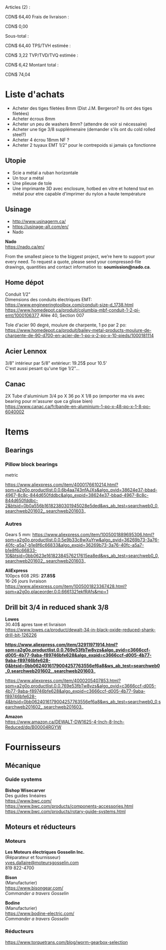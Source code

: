  Articles (2) :
	
CDN$ 64,40
Frais de livraison :
	
CDN$ 0,00
	
Sous-total :
	
CDN$ 64,40
TPS/TVH estimée :
	
CDN$ 3,22
TVP/TVD/TVQ estimée :
	
CDN$ 6,42
Montant total :
	
CDN$ 74,04 

# Liste d'achats

- Acheter des tiges filetées 8mm (Dist J.M. Bergeron? Ils ont des tiges filetées)
- Acheter écrous 8mm
- Acheter un peu de washers 8mm? (attendre de voir si nécessaire)
- Acheter une tige 3/8 supplémenaire (demander s'ils ont du cold rolled steel?)
- Acheter 4 écrou 18mm NF ?
- Acheter 2 tuyaux EMT 1/2" pour le contrepoids si jamais ça fonctionne

## Utopie

- Scie a métal a ruban horizontale
- Un tour a métal
- Une plieuse de tole
- Une imprimante 3D avec enclosure, hotbed en vitre et hotend tout en métal pour etre capable d'imprimer du nylon a haute température

## Usinage

- http://www.usinagerm.ca/
- https://usinage-alt.com/en/
- Nado

**Nado**<br>
https://nado.ca/en/
<p>
From the smallest piece to the biggest project, we’re here to support your every need. To request a quote, please send your compressed-file drawings, quantities and contact information to: <b>soumission@nado.ca</b>.
</p>

## Home dépot

Conduit 1/2"<br>
Dimensions des conduits électriques EMT:<br>
https://www.engineeringtoolbox.com/conduit-size-d_1738.html<br>
https://www.homedepot.ca/produit/columbia-mbf-conduit-1-2-pi-emt/1000106377
Allée 40, Section 007

Tole d'acier 90 degré, moulure de charpente, 1 po par 2 po:<br>
https://www.homedepot.ca/produit/bailey-metal-products-moulure-de-charpente-de-90-d700-en-acier-de-1-po-x-2-po-x-10-pieds/1000181114

## Acier Lennox

3/8" intérieur par 5/8" extérieur: 19.25$ pour 10.5'<br>
C'est aussi pesant qu'une tige 1/2"...

## Canac

2X Tube d'aluminium 3/4 po X 36 po X 1/8 po (emporter ma vis avec bearing pour m'assurer que ca glisse bien)<br>
https://www.canac.ca/fr/bande-en-aluminium-1-po-x-48-po-x-1-8-po-6040002

# Items

## Bearings

### Pillow block bearings

metric

https://www.aliexpress.com/item/4000176610214.html?spm=a2g0o.productlist.0.0.6b4aa743nfAJXs&algo_pvid=38624e37-bbad-4967-8c8c-844d650fddbc&algo_expid=38624e37-bbad-4967-8c8c-844d650fddbc-2&btsid=0b0a556b16182380301945028e5ded&ws_ab_test=searchweb0_0,searchweb201602_,searchweb201603_

### Autres

Gears 5 mm: https://www.aliexpress.com/item/1005001889695306.html?spm=a2g0o.productlist.0.0.5e9b33c8wXuYrw&algo_pvid=36269b73-3a76-40fc-a5a7-b1e8f6c66833&algo_expid=36269b73-3a76-40fc-a5a7-b1e8f6c66833-10&btsid=0bb0623e16182384576217615ea8ed&ws_ab_test=searchweb0_0,searchweb201602_,searchweb201603_

**AliExpress**<br>
100pcs 608 2RS: <b>27.85$</b><br>
16-26 jours livraison<br>
https://www.aliexpress.com/item/1005001823367428.html?spm=a2g0o.placeorder.0.0.6661321ekfRAfs&mp=1<br>

## Drill bit 3/4 in reduced shank 3/8
**Lowes**<br>
30.40$ apres taxe et livraison<br>
https://www.lowes.ca/product/dewalt-34-in-black-oxide-reduced-shank-drill-bit-126226

**https://www.aliexpress.com/item/32911971914.html?spm=a2g0o.productlist.0.0.769e53fbTw8vzs&algo_pvid=c3666ccf-d005-4b77-9aba-f89746bfe628&algo_expid=c3666ccf-d005-4b77-9aba-f89746bfe628-0&btsid=0bb0624016179004257763556ef6a8&ws_ab_test=searchweb0_0,searchweb201602_,searchweb201603_**

https://www.aliexpress.com/item/4000205407853.html?spm=a2g0o.productlist.0.0.769e53fbTw8vzs&algo_pvid=c3666ccf-d005-4b77-9aba-f89746bfe628&algo_expid=c3666ccf-d005-4b77-9aba-f89746bfe628-4&btsid=0bb0624016179004257763556ef6a8&ws_ab_test=searchweb0_0,searchweb201602_,searchweb201603_

**Amazon**<br>
https://www.amazon.ca/DEWALT-DW1625-4-Inch-8-Inch-Reduced/dp/B00004RGYW

# Fournisseurs

## Mécanique

### Guide systems

**Bishop Wisecarver**<br>
Des guides linéaires<br>
https://www.bwc.com/<br>
https://www.bwc.com/products/components-accessories.html<br>
https://www.bwc.com/products/rotary-guide-systems.html

## Moteurs et réducteurs

### Moteurs

**Les Moteurs électriques Gosselin Inc.**<br>
(Réparateur et fournisseur)<br>
yves.dallaire@moteursgosselin.com<br>
819 822-4700

**Bison**<br>
(Manufacturier)<br>
https://www.bisongear.com/<br>
*Commander a travers Gosselin*

**Bodine**<br>
(Manufacturier)<br>
https://www.bodine-electric.com/<br>
*Commander a travers Gosselin*

### Réducteurs

https://www.torquetrans.com/blog/worm-gearbox-selection
